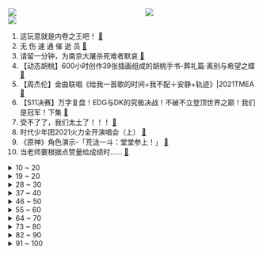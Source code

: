 <div >
	<a style="float:left;width:55%;" href = "https://github.com/anuraghazra/github-readme-stats">
	 <img src = "https://github-readme-stats.vercel.app/api?username=iuuuuuaena&theme=buefy&show_icons=true"/>
	</a>
	<a  style="float:right;width:45%" href = "https://github.com/anuraghazra/github-readme-stats">
	 <img  src="https://github-readme-stats.vercel.app/api/top-langs/?username=anuraghazra&layout=compact"/>
	</a>
	</div>

[![](https://img.shields.io/badge/jxd-@jxdgogogo.xyz-yellowgreen.svg)](https://www.jxdgogogo.xyz)<br>
1. 这玩意就是内卷之王吧！ [:link:](//www.bilibili.com/video/BV1AS4y1Q72a) <br>
2. 无 伤 速 通 催 逝 员 [:link:](//www.bilibili.com/video/BV1Pr4y1D7Ck) <br>
3. 请留一分钟，为南京大屠杀死难者默哀 [:link:](//www.bilibili.com/video/BV1Jg411w7yY) <br>
4. 【动态胡桃】600小时创作39张插画组成的胡桃手书-葬礼篇·离别与希望之蝶 [:link:](//www.bilibili.com/video/BV1SF411z73g) <br>
5. 【周杰伦】金曲联唱《给我一首歌的时间+我不配＋安静+轨迹》|2021TMEA [:link:](//www.bilibili.com/video/BV1k44y1E7fi) <br>
6. 【S11决赛】万字复盘！EDG与DK的究极决战！不破不立登顶世界之巅！我们是冠军！下集 [:link:](//www.bilibili.com/video/BV1Mg411w7R2) <br>
7. 受不了了，我们太土了！！！ [:link:](//www.bilibili.com/video/BV1tP4y1G7wf) <br>
8. 时代少年团2021火力全开演唱会（上） [:link:](//www.bilibili.com/video/BV1s44y1h7ja) <br>
9. 《原神》角色演示-「荒泷一斗：堂堂参上！」 [:link:](//www.bilibili.com/video/BV1wr4y1D7Mg) <br>
10. 当老师要根据点赞量给成绩时…… [:link:](//www.bilibili.com/video/BV1sQ4y1e7Yv) <br>
<details>
<summary>10 ~ 20</summary>

11. 勿忘国殇 南京大屠杀真实影像画面曝光 [:link:](//www.bilibili.com/video/BV17S4y1Q7c6) <br>
12. 为什么英国特工要做针线活？【小约翰】 [:link:](//www.bilibili.com/video/BV1aa411r7aQ) <br>
13. 男 生 看 了 秒 懂 ！！ [:link:](//www.bilibili.com/video/BV1RZ4y197ja) <br>
14. 【铭记历史 祭奠同胞】听！这风声…… [:link:](//www.bilibili.com/video/BV1ar4y1D7Fn) <br>
15. 大学生如何在宿舍拍出《荒野求生》 [:link:](//www.bilibili.com/video/BV1ni4y1d7pJ) <br>
16. 被称“糯叽叽”的美食天堂！怒开5小时，凭什么它上了热评第一？ [:link:](//www.bilibili.com/video/BV1TM4y1c7n7) <br>
17. 南京大屠杀死难者国家公祭仪式 [:link:](//www.bilibili.com/video/BV1oF411z74s) <br>
18. 当面筋老了，还记得小伙伴们 [:link:](//www.bilibili.com/video/BV1aP4y1G7qW) <br>
19. 【STN快报第六季13】改编不是乱编，但可以政治正确的乱编 [:link:](//www.bilibili.com/video/BV1AZ4y1R7VE) <br>
</details>
<details>
<summary>19 ~ 20</summary>

20. 让子弹飞的肚兜，兜着民国的黑暗艳史！鹅城的女人，为啥全是妓女？ [:link:](//www.bilibili.com/video/BV1gL411j76A) <br>
21. 《明日方舟》SideStory「风雪过境」活动宣传PV [:link:](//www.bilibili.com/video/BV1yF411z71E) <br>
22. 看到最后，你还敢加盟开店吗？ [:link:](//www.bilibili.com/video/BV1MQ4y1v7vw) <br>
23. 听君一席话，全是废话 4.0 ！！！ [:link:](//www.bilibili.com/video/BV1ra411r7fw) <br>
24. 日本人：看完他演的大佐，都感觉自己是外国人了！ [:link:](//www.bilibili.com/video/BV12L411L7Rb) <br>
25. 伍六七第四季 [:link:](//www.bilibili.com/video/BV18i4y1Z7vR) <br>
26. 多巴胺戒断教程|如何重新掌控你的生活？ [:link:](//www.bilibili.com/video/BV1WY411W7uj) <br>
27. 不会吧？不会现在还有人在熬夜吧？ [:link:](//www.bilibili.com/video/BV1Q3411s7iy) <br>
28. 【欧美女神】果然上个世纪是决定我们审美的年代！！ [:link:](//www.bilibili.com/video/BV1rS4y1D7NH) <br>
</details>
<details>
<summary>28 ~ 30</summary>

29. 骁龙8 Gen1性能分析：功耗爆炸高！但GPU很强... [:link:](//www.bilibili.com/video/BV1MY411W74g) <br>
30. 幼儿园毕业就能推导出的相对论宇宙！听不懂打我！ [:link:](//www.bilibili.com/video/BV15R4y1x7KM) <br>
31. 【宋亚轩】《男儿歌》focus 神级表情管理 头发丝都完美控制 宽肩长腿的帅哥来袭！ [:link:](//www.bilibili.com/video/BV15i4y1d77r) <br>
32. 新疆民警隔空喊话诈骗案在逃嫌疑人 [:link:](//www.bilibili.com/video/BV1Li4y1d7Aq) <br>
33. 我拿到了中国绿卡! [:link:](//www.bilibili.com/video/BV1RQ4y1e7xD) <br>
34. 三句话教你画出《立 体 感》 [:link:](//www.bilibili.com/video/BV1Sb4y1i7JL) <br>
35. 印度街头正宗大锅奶茶。好喝！ [:link:](//www.bilibili.com/video/BV1PL411j7gk) <br>
36. 希望不要被她哥知道，不然我可能走不出这座城。 [:link:](//www.bilibili.com/video/BV1JM4y1c7JH) <br>
37. 【罗汉鬼套路】为什么辅助拿蒙多？ [:link:](//www.bilibili.com/video/BV1tb4y1q7nc) <br>
</details>
<details>
<summary>37 ~ 40</summary>

38. 小伙一B站小时2540俯卧撑 [:link:](//www.bilibili.com/video/BV13M4y1c754) <br>
39. 【年少不知单身好 】 [:link:](//www.bilibili.com/video/BV1WY411W7KR) <br>
40. 22min背完肖四大题：毛中特篇【空卡带背/考研政治】 [:link:](//www.bilibili.com/video/BV1n34y197UL) <br>
41. 【罗翔】狗狗被偷，对方索要裸照，女子“舍身”救狗？ [:link:](//www.bilibili.com/video/BV1ei4y1Z7z5) <br>
42. ？？？？这不无敌了？ [:link:](//www.bilibili.com/video/BV1wR4y1x7D9) <br>
43. 当年红极一时，如今却“查无此人”的失踪歌手！ [:link:](//www.bilibili.com/video/BV1mL411L7MD) <br>
44. 演员张世27秒说123字台词，碉堡了！ [:link:](//www.bilibili.com/video/BV1a34y197QB) <br>
45. 【孤城闭原著向电影/耗时一年半/怀吉X徽柔】“她死于我们分离后的第八年，熙宁三年的春天”（1080p/中英双幕） [:link:](//www.bilibili.com/video/BV1gS4y1X7hX) <br>
46. 这些操作让我感受到了游戏天赋的差距是有多残忍，韩 服 王 者 就 这？#92 [:link:](//www.bilibili.com/video/BV15M4y1c7Kz) <br>
</details>
<details>
<summary>46 ~ 50</summary>

47. 【自制动画】审判日丨南京大屠杀暴行铁证 [:link:](//www.bilibili.com/video/BV1EQ4y1v7Ky) <br>
48. “想刀一个人的眼神是隐藏不住的” [:link:](//www.bilibili.com/video/BV18341147WF) <br>
49. b 站 热 度 年 度 总 结 ☆【禁止套娃2021】 [:link:](//www.bilibili.com/video/BV1534y197WX) <br>
50. 黄沙水产市场 厨子被坑¥？？？ [:link:](//www.bilibili.com/video/BV1Lh411x7rH) <br>
51. 室友说我适合当幼师..【开心超人舞】 [:link:](//www.bilibili.com/video/BV1MQ4y1v7ro) <br>
52. 2008年，许多人不知道的一场事件，中国春运史上永远的痛。 [:link:](//www.bilibili.com/video/BV1KP4y1G7Xq) <br>
53. 老人骑三轮车剐蹭汽车，从一把零钱里拿出仅有的两张一百赔偿，车主坚持不收 [:link:](//www.bilibili.com/video/BV1RL411L7t4) <br>
54. 48小时烤了100人吃的肉，别再说你们吃不到了 [:link:](//www.bilibili.com/video/BV1gP4y1G7rL) <br>
55. 【抽奖预告】感谢陪伴！送一台3070BiliBili联名二次元主机给大家！仅限B站！ [:link:](//www.bilibili.com/video/BV1rg411w7w6) <br>
</details>
<details>
<summary>55 ~ 60</summary>

56. 中国军迷现状【高中生版】 [:link:](//www.bilibili.com/video/BV1gS4y1Q7GM) <br>
57. 【医学博士】掏耳朵会聋吗？I 一辈子不掏耳朵什么样？ [:link:](//www.bilibili.com/video/BV1K3411t7Uy) <br>
58. 【舞蹈】贝拉《囍》| 惊世一舞，她自绝望中重生（直播剪辑） [:link:](//www.bilibili.com/video/BV1NL4y1p7Tf) <br>
59. “只要我不死，我肯定忘不了的” [:link:](//www.bilibili.com/video/BV1TF411z73h) <br>
60. “我问你这鱼谁弄得啊！！” [:link:](//www.bilibili.com/video/BV1Wb4y1q7ga) <br>
61. 【原神】四方八方之网全捕获动物位置合集 [:link:](//www.bilibili.com/video/BV11F411z73X) <br>
62. 【原神手书】请聆听我的瑕疵 [:link:](//www.bilibili.com/video/BV18U4y1K7ob) <br>
63. 【拉宏】如果童年版金克斯唱《孤勇者》会怎么样？ [:link:](//www.bilibili.com/video/BV1NL411j7Au) <br>
64. 我爸油腻成这样，不当爱豆可惜了 [:link:](//www.bilibili.com/video/BV1mP4y137De) <br>
</details>
<details>
<summary>64 ~ 70</summary>

65. 他是谁？他是“疯老头”…… [:link:](//www.bilibili.com/video/BV1Tb4y1q776) <br>
66. 杨紫被潜规则出局？王传君粗口回应？9.4分神剧被禁？中国情景喜剧发展史·下 [:link:](//www.bilibili.com/video/BV1Rq4y1q7E9) <br>
67. “妈妈,我想当太空人！” [:link:](//www.bilibili.com/video/BV1Yi4y1d7Qj) <br>
68. 《挂科侠：毕业无望》各大高校即将上映！ [:link:](//www.bilibili.com/video/BV1mL411L7AS) <br>
69. 张雪峰吉林财经大学演讲正片部分 [:link:](//www.bilibili.com/video/BV1zZ4y197DL) <br>
70. 亲爱的华夏大地，朕回来了。 [:link:](//www.bilibili.com/video/BV1pg411P74n) <br>
71. 《 剥 生 鸡 蛋 壳 挑 战 》 [:link:](//www.bilibili.com/video/BV1C34y1X7Wu) <br>
72. 边境查车，毒贩扔出手榴弹！！！纪录疫情下的广西边境... [:link:](//www.bilibili.com/video/BV1iq4y1z7UK) <br>
73. “ 汤 姆 历 险 记 ” [:link:](//www.bilibili.com/video/BV113411s76X) <br>
</details>
<details>
<summary>73 ~ 80</summary>

74. 余华：一个人一本杂志让我成为今天的我 [:link:](//www.bilibili.com/video/BV1D34y1X7E8) <br>
75. 【沙雕说唱】女生的手机密码vs男生的手机密码（取材自真实故事） [:link:](//www.bilibili.com/video/BV1uS4y1Q7gK) <br>
76. 线索是b站粉丝提供！卧底星巴克记者：年龄太大，应聘二十多家店才成功 [:link:](//www.bilibili.com/video/BV1ZZ4y1979M) <br>
77. 这玩意我能吃一辈子！ [:link:](//www.bilibili.com/video/BV11P4y1n7Ch) <br>
78. 【A-SOUL×许嵩×方文山】全新国风团曲《传说的世界》录音室抢先版 [:link:](//www.bilibili.com/video/BV1mQ4y1a7vW) <br>
79. 我不允许有人没看过黑衬衫男高生跳舞！211211 TMEA腾讯音乐娱乐盛典 刘耀文 男儿歌双机位精剪版 [:link:](//www.bilibili.com/video/BV1r44y1E7za) <br>
80. 算命先生15：贤柔哪有防人意（第一季大结局） [:link:](//www.bilibili.com/video/BV1si4y1d7dS) <br>
81. 小海獭换玩具，高兴到起飞 [:link:](//www.bilibili.com/video/BV1qL4y1H7uS) <br>
82. 学了十年代码写出来的射击游戏 [:link:](//www.bilibili.com/video/BV1Mb4y1q712) <br>
</details>
<details>
<summary>82 ~ 90</summary>

83. 总行驶里程超190万公里！横评系列之《真十万公里长测》整装待发！ [:link:](//www.bilibili.com/video/BV1NL4y1p7XB) <br>
84. 【时代少年团】2021腾讯音乐娱乐盛典《男儿歌》 [:link:](//www.bilibili.com/video/BV1jY411W7Ts) <br>
85. 【剧情向】我终于得到乔峰的音响啦！ [:link:](//www.bilibili.com/video/BV1sa411r7Ga) <br>
86. ✥我҉͛̀̈̈̾̓̀͂̊͝的模҉̖̭̱͍̩͕͓̋̓͋̈̑͋̉͢͞ͅ样吓҈̎̍̅̒̎͂̈́̚͞.到你҈̛́̐̄́̃͗̓͒͒͊̿͛̒了？～❤✥ [:link:](//www.bilibili.com/video/BV1U44y1E7Wm) <br>
87. 加料100元的豪华神仙煲仔饭！香喷喷热乎乎每一口都是肉啊~ [:link:](//www.bilibili.com/video/BV1k44y1E7UV) <br>
88. 《青莲兰陵》看好了！这才是国服边闪兰陵王的逆风思路！！！ [:link:](//www.bilibili.com/video/BV1ji4y1d7Le) <br>
89. 2021国产烂片爆笑盘点，暨第五届中国电影金菊花颁奖典礼！ [:link:](//www.bilibili.com/video/BV1XP4y1n74P) <br>
90. ITZY LOCO+Mafia in The Morning 2021MAMA颁奖典礼舞台 [:link:](//www.bilibili.com/video/BV1oq4y1q7Zm) <br>
91. 和校花在一起的日子 [:link:](//www.bilibili.com/video/BV1ya411r71A) <br>
</details>
<details>
<summary>91 ~ 100</summary>

92. 当你信了广东人的客套话 [:link:](//www.bilibili.com/video/BV1aU4y1K7iq) <br>
93. 苏轼：怀民亦未寝。张怀民：啊对对对 [:link:](//www.bilibili.com/video/BV1ui4y1Z7wN) <br>
94. 《 全 都 给 你 啦 》 [:link:](//www.bilibili.com/video/BV1H44y1E7YL) <br>
95. 内容看完极度舒适（五） [:link:](//www.bilibili.com/video/BV1Kb4y1q7jg) <br>
96. 肯爷爷159元的圣诞限定桶到底值不值?奥利奥蛋糕好不好吃? 美食探店/无广试吃员 [:link:](//www.bilibili.com/video/BV17P4y1G7UR) <br>
97. “在我死之前，想多救一个女孩！”到底要多厉害，才能被写入共和国简史？ [:link:](//www.bilibili.com/video/BV1ai4y1d7yS) <br>
98. 【动物园规则类怪谈】细节解析——我看了睡不着觉啊，有一样的吗…… [:link:](//www.bilibili.com/video/BV1r341147JZ) <br>
99. 你管这玩意儿叫对枪？？ [:link:](//www.bilibili.com/video/BV1AY411W7Yr) <br>
100. 九种语言版《偏爱》：我说过 我不闪躲 [:link:](//www.bilibili.com/video/BV1u3411t7wW) <br>
</details>
